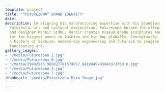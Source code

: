 ```yaml
---
template: project
title: "“FUTUREZONA” BRAND IDENTITY"
date: 
description: In aligning his manufacturing expertise with his boundless passion for
  futuristic art and cultural exploration, Futurezona became the offspring of artist
  and designer Ranbir Sidhu. Ranbir creates museum grade sculptures and furniture
  for the biggest names in fashion and hip hop globally. Conceptually, Ranbir meshes
  a history of Sikhism, modern-day engineering and futurism to imagine and then create
  functioning art.
gallery_images:
- "/media/Futurezona 2.jpg"
- "/media/Futurezona 8.jpg"
- "/media/29402576_986027701574057_8410849745840373760_n.jpg"
- "/media/Futurezona 4.jpg"
- "/media/Futurezona 7.jpg"
thumbnail: "/media/Futurezona Main Image.jpg"

---
```

